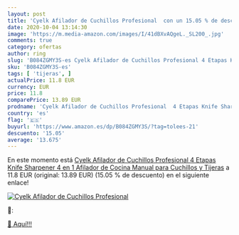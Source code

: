 ```yaml
---
layout: post
title: 'Cyelk Afilador de Cuchillos Profesional  con un 15.05 % de descuento'
date: 2020-10-04 13:14:30
image: 'https://m.media-amazon.com/images/I/41dBXvAQgeL._SL200_.jpg'
comments: true
category: ofertas
author: ring
slug: 'B084ZGMY3S-es Cyelk Afilador de Cuchillos Profesional 4 Etapas Knife...'
sku: 'B084ZGMY3S-es'
tags: [ 'tijeras', ]
actualPrice: 11.8 EUR
currency: EUR
price: 11.8
comparePrice: 13.89 EUR
prodname: 'Cyelk Afilador de Cuchillos Profesional  4 Etapas Knife Sharpener  4 en 1 Afilador de Cocina Manual  para Cuchillos y Tijeras'
country: 'es'
flag: '🇪🇸'
buyurl: 'https://www.amazon.es/dp/B084ZGMY3S/?tag=tolees-21'
descuento: '15.05'
average: '13.675'
---
```


En este momento está [Cyelk Afilador de Cuchillos Profesional  4 Etapas Knife Sharpener  4 en 1 Afilador de Cocina Manual  para Cuchillos y Tijeras](https://www.amazon.es/dp/B084ZGMY3S/?tag=tolees-21) a 11.8 EUR (original: 13.89 EUR) (15.05 %  de descuento) en el siguiente enlace!

[![Cyelk Afilador de Cuchillos Profesional ](https://m.media-amazon.com/images/I/41dBXvAQgeL._SL200_.jpg)](https://www.amazon.es/dp/B084ZGMY3S/?tag=tolees-21)

🔎:


[🛒 Aquí!!!](https://www.amazon.es/dp/B084ZGMY3S/?tag=tolees-21)
